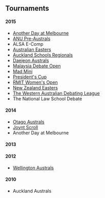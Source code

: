 ## Tournaments

#### 2015

- [Another Day at Melbourne](http://mudstab.herokuapp.com)
- [ANU Pre-Australs](https://anupreaust2015.herokuapp.com/)
- ALSA E-Comp
- [Australian Easters](https://aueasters2015.herokuapp.com)
- [Auckland Schools Regionals](http://aucklandregionals2015.herokuapp.com)
- [Daejeon Australs](http://tab.australasians2015.org)
- [Malaysia Debate Open](http://tabs.altairtechlab.com/malaysiadebateopen2015/)
- [Mad Mini](http://tabs.monashdebaters.com/t/mad-mini-2015/)
- [President's Cup](http://tabs.monashdebaters.com/t/presidents-cup-2015/)
- [RMIT Women's Open](http://radtabs.herokuapp.com)
- [New Zealand Easters](https://nzeasters2015.herokuapp.com)
- [The Western Australian Debating League](http://draw.wadl.org)
- The National Law School Debate

#### 2014

- [Otago Australs](http://tab.australs2014.com/t/australs2014/)
- [Joynt Scroll](http://joyntscroll2014.herokuapp.com)
- Another Day at Melbourne

#### 2013

#### 2012

- [Wellington Australs](http://australs2012tab.herokuapp.com)

#### 2010

- Auckland Australs